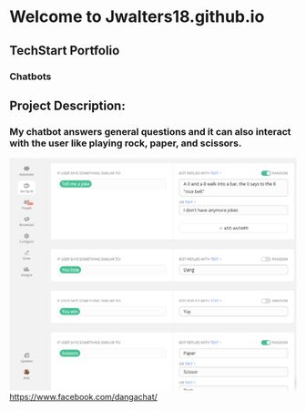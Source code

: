 # Welcome to Jwalters18.github.io
## **TechStart Portfolio**
### Chatbots
## Project Description:
### My chatbot answers general questions and it can also interact with the user like playing rock, paper, and scissors. 
![filter](/Chatbot_Jwalters18.png)
https://www.facebook.com/dangachat/

